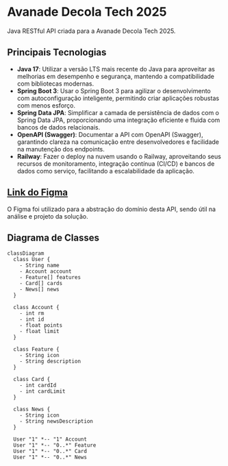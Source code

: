# Avanade Decola Tech 2025

Java RESTful API criada para a Avanade Decola Tech 2025.

## Principais Tecnologias

- **Java 17**: Utilizar a versão LTS mais recente do Java para aproveitar as melhorias em desempenho e segurança, mantendo a compatibilidade com bibliotecas modernas.
- **Spring Boot 3**: Usar o Spring Boot 3 para agilizar o desenvolvimento com autoconfiguração inteligente, permitindo criar aplicações robustas com menos esforço.
- **Spring Data JPA**: Simplificar a camada de persistência de dados com o Spring Data JPA, proporcionando uma integração eficiente e fluida com bancos de dados relacionais.
- **OpenAPI (Swagger)**: Documentar a API com OpenAPI (Swagger), garantindo clareza na comunicação entre desenvolvedores e facilidade na manutenção dos endpoints.
- **Railway**: Fazer o deploy na nuvem usando o Railway, aproveitando seus recursos de monitoramento, integração contínua (CI/CD) e bancos de dados como serviço, facilitando a escalabilidade da aplicação.

## [Link do Figma](https://www.figma.com/design/knpwsiFiO6HBIf2jSXbKHc/DIO---Decola-Tech-Avanade-2025?node-id=0-1&m=dev&t=zvDPf4u91VSOX124-1)

O Figma foi utilizado para a abstração do domínio desta API, sendo útil na análise e projeto da solução.

## Diagrama de Classes

```mermaid
classDiagram
  class User {
    - String name
    - Account account
    - Feature[] features
    - Card[] cards
    - News[] news
  }

  class Account {
    - int rm
    - int id
    - float points
    - float limit
  }

  class Feature {
    - String icon
    - String description
  }
    
  class Card {
    - int cardId
    - int cardLimit
  }
    
  class News {
    - String icon
    - String newsDescription
  }

  User "1" *-- "1" Account
  User "1" *-- "0..*" Feature
  User "1" *-- "0..*" Card
  User "1" *-- "0..*" News
```
